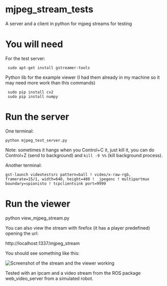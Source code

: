# mjpeg_stream_tests
A server and a client in python for mjpeg streams for testing

# You will need
For the test server:

     sudo apt-get install gstreamer-tools

Python lib for the example viewer
(I had them already in my machine so it may need more work than this commands)

     sudo pip install cv2
     sudo pip install numpy


# Run the server
One terminal:

    python mjpeg_test_server.py

Note: sometimes it hangs when you Control+C it, just kill it, you can do Control+Z (send to background) and `kill -9 %%` (kill background process).

Another terminal:

    gst-launch videotestsrc pattern=ball ! video/x-raw-rgb, framerate=15/1, width=640, height=480 !  jpegenc ! multipartmux boundary=spionisto ! tcpclientsink port=9999

# Run the viewer

   python view_mjpeg_stream.py

You can also view the stream with firefox (it has a player predefined) opening the url:

http://localhost:1337/mjpeg_stream

You should see something like this:

![Screenshot of the stream and the viewer working](https://raw.githubusercontent.com/awesomebytes/gazebo_ros_light/master/working_screenshot.png)


Tested with an ipcam and a video stream from the ROS package web_video_server from a simulated robot.

